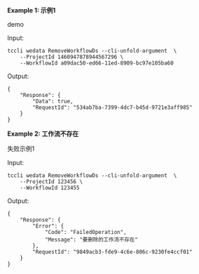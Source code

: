 **Example 1: 示例1**

demo

Input: 

```
tccli wedata RemoveWorkflowDs --cli-unfold-argument  \
    --ProjectId 1460947878944567296 \
    --WorkflowId a09dac50-ed66-11ed-8909-bc97e105ba60
```

Output: 
```
{
    "Response": {
        "Data": true,
        "RequestId": "534ab7ba-7399-4dc7-b45d-9721e3aff985"
    }
}
```

**Example 2: 工作流不存在**

失败示例1

Input: 

```
tccli wedata RemoveWorkflowDs --cli-unfold-argument  \
    --ProjectId 123456 \
    --WorkflowId 123455
```

Output: 
```
{
    "Response": {
        "Error": {
            "Code": "FailedOperation",
            "Message": "要删除的工作流不存在"
        },
        "RequestId": "9849acb3-fde9-4c6e-806c-9230fe4ccf01"
    }
}
```

